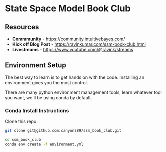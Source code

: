 # State Space Model Book Club

## Resources
* **Commmunity** - https://community.intuitivebayes.com/
* **Kick off Blog Post** - https://ravinkumar.com/ssm-book-club.html
* **Livestreams** - https://www.youtube.com/@ravink/streams

## Environment Setup
The best way to learn is to get hands on with the code. 
Installing an environment gives you the most control.

There are many python environment management tools, learn whatever tool you want, 
we'll be using conda by default.

### Conda Install Instructions


Clone this repo
```bash
git clone git@github.com:canyon289/ssm_book_club.git
```



```bash
cd ssm_book_club
conda env create -f environment.yml
```
